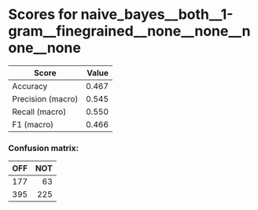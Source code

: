 # Scores for naive_bayes__both__1-gram__finegrained__none__none__none__none
|      Score      |Value|
|-----------------|----:|
|Accuracy         |0.467|
|Precision (macro)|0.545|
|Recall (macro)   |0.550|
|F1 (macro)       |0.466|

### Confusion matrix:
|OFF|NOT|
|--:|--:|
|177| 63|
|395|225|
